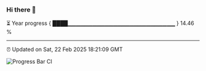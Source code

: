 ### Hi there 👋

⏳ Year progress { ████▁▁▁▁▁▁▁▁▁▁▁▁▁▁▁▁▁▁▁▁▁▁▁▁▁▁ } 14.46 %

---

⏰ Updated on Sat, 22 Feb 2025 18:21:09 GMT

![Progress Bar CI](https://github.com/liununu/liununu/workflows/Progress%20Bar%20CI/badge.svg)
